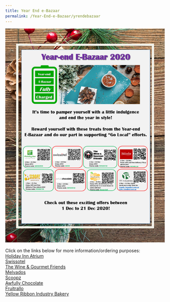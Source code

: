 ```yaml
---
title: Year End e-Bazaar
permalink: /Year-End-e-Bazaar/yrendebazaar
---
```


![](/images/ebazaar.png)

Click on the links below  for more information/ordering purposes:  
[Holiday Inn Atrium](https://holiday-inn-singapore-atrium-estore.myshopify.com/collections/christmas-collection)   
[Swissotel](https://docs.google.com/forms/d/e/1FAIpQLScFQjdQyRiapUhBQBoNBqXvturRZk-_npWPQWFa13sC6HjQSA/viewform?gxids=7757)  
[The Wine & Gourmet Friends](https://twgf.sg/)  
[Melvados](https://melvados.com/)       
[Scoopz](https://www.scoopz.com.sg/)  
[Awfully Chocolate](https://www.awfullychocolate.com/)    
[Fruitrallo](https://docs.google.com/forms/d/e/1FAIpQLSfv6-vL5SX5QS8oM2QPTBdf-keaXvrIt3_Vk0oXwfQf9PsTPQ/viewform?gxids=7757)   
[Yellow Ribbon Industry Bakery](https://drive.google.com/file/d/1QpcCWIxIJ_kNqCefVWbnfVAZwpL2pfpB/view)
